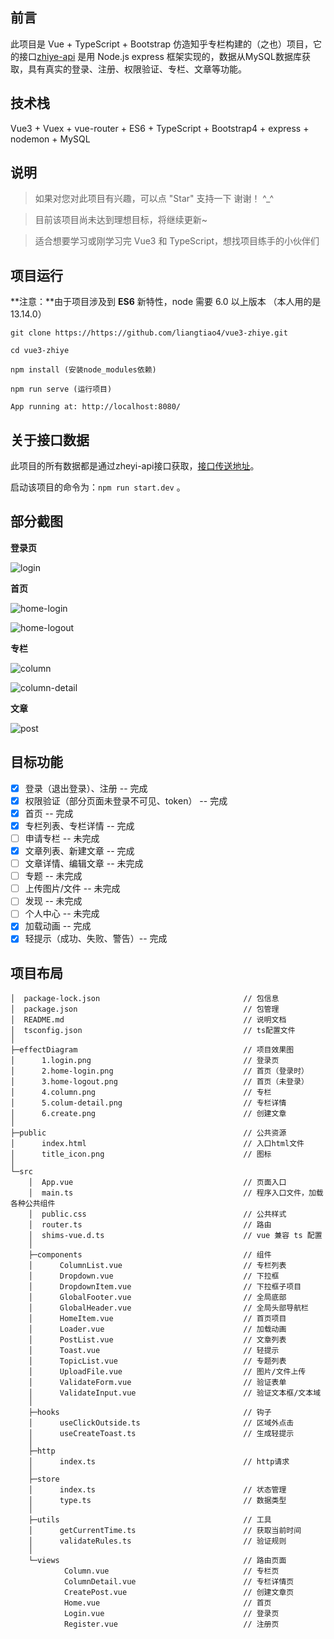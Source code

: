 ## 前言

此项目是 Vue + TypeScript + Bootstrap 仿造知乎专栏构建的（之也）项目，它的接口[zhiye-api](https://github.com/liangtiao4/zhiye-api.git) 是用 Node.js express 框架实现的，数据从MySQL数据库获取，具有真实的登录、注册、权限验证、专栏、文章等功能。

## 技术栈

Vue3 + Vuex + vue-router + ES6  + TypeScript + Bootstrap4 + express + nodemon + MySQL

## 说明

> 如果对您对此项目有兴趣，可以点 "Star" 支持一下 谢谢！ ^_^

> 目前该项目尚未达到理想目标，将继续更新~ 

> 适合想要学习或刚学习完 Vue3 和 TypeScript，想找项目练手的小伙伴们

## 项目运行

**注意：**由于项目涉及到 **ES6** 新特性，node 需要 6.0 以上版本 （本人用的是13.14.0）

```
git clone https://https://github.com/liangtiao4/vue3-zhiye.git

cd vue3-zhiye

npm install (安装node_modules依赖)

npm run serve (运行项目)

App running at: http://localhost:8080/
```

## 关于接口数据

此项目的所有数据都是通过zheyi-api接口获取，[接口传送地址](https://github.com/liangtiao4/zhiye-api.git)。

启动该项目的命令为：`npm run start.dev` 。

## 部分截图

**登录页**

![login](https://github.com/liangtiao4/vue3-zhiye/blob/main/effectDiagram/1.login.png)

**首页**

![home-login](https://github.com/liangtiao4/vue3-zhiye/blob/main/effectDiagram/2.home-login.png)

![home-logout](https://github.com/liangtiao4/vue3-zhiye/blob/main/effectDiagram/3.home-logout.png)

**专栏**

![column](https://github.com/liangtiao4/vue3-zhiye/blob/main/effectDiagram/4.column.png)

![column-detail](https://github.com/liangtiao4/vue3-zhiye/blob/main/effectDiagram/5.colum-detail.png)

**文章**

![post](https://github.com/liangtiao4/vue3-zhiye/blob/main/effectDiagram/6.create.png)

## 目标功能

- [x] 登录（退出登录）、注册 -- 完成
- [x] 权限验证（部分页面未登录不可见、token） -- 完成
- [x] 首页 -- 完成
- [x] 专栏列表、专栏详情 -- 完成
- [ ] 申请专栏 -- 未完成
- [x] 文章列表、新建文章 -- 完成
- [ ] 文章详情、编辑文章 -- 未完成
- [ ] 专题 -- 未完成
- [ ] 上传图片/文件 -- 未完成
- [ ] 发现 -- 未完成
- [ ] 个人中心 -- 未完成
- [x] 加载动画 -- 完成
- [x] 轻提示（成功、失败、警告）-- 完成

## 项目布局

```
│  package-lock.json								// 包信息
│  package.json                                     // 包管理
│  README.md										// 说明文档
│  tsconfig.json									// ts配置文件
│
├─effectDiagram										// 项目效果图
│      1.login.png									// 登录页
│      2.home-login.png								// 首页（登录时）
│      3.home-logout.png							// 首页（未登录）
│      4.column.png									// 专栏
│      5.colum-detail.png							// 专栏详情
│      6.create.png									// 创建文章
│
├─public											// 公共资源
│      index.html									// 入口html文件
│      title_icon.png								// 图标
│
└─src
    │  App.vue										// 页面入口
    │  main.ts										// 程序入口文件，加载各种公共组件
    │  public.css									// 公共样式
    │  router.ts								    // 路由
    │  shims-vue.d.ts								// vue 兼容 ts 配置
    │
    ├─components									// 组件
    │      ColumnList.vue							// 专栏列表
    │      Dropdown.vue								// 下拉框
    │      DropdownItem.vue							// 下拉框子项目
    │      GlobalFooter.vue							// 全局底部
    │      GlobalHeader.vue							// 全局头部导航栏
    │      HomeItem.vue								// 首页项目
    │      Loader.vue								// 加载动画
    │      PostList.vue								// 文章列表
    │      Toast.vue								// 轻提示
    │      TopicList.vue							// 专题列表
    │      UploadFile.vue							// 图片/文件上传
    │      ValidateForm.vue							// 验证表单
    │      ValidateInput.vue						// 验证文本框/文本域
    │
    ├─hooks											// 钩子
    │      useClickOutside.ts						// 区域外点击
    │      useCreateToast.ts						// 生成轻提示
    │
    ├─http
    │      index.ts									// http请求
    │
    ├─store
    │      index.ts									// 状态管理
    │      type.ts									// 数据类型
    │
    ├─utils											// 工具
    │      getCurrentTime.ts					    // 获取当前时间
    │      validateRules.ts                      	// 验证规则
    │
    └─views											// 路由页面
            Column.vue								// 专栏页
            ColumnDetail.vue						// 专栏详情页
            CreatePost.vue							// 创建文章页
            Home.vue								// 首页
            Login.vue								// 登录页
            Register.vue							// 注册页
```


